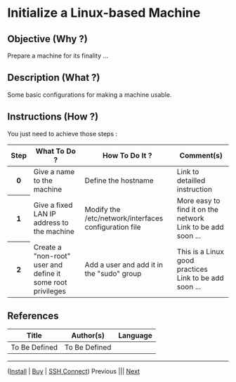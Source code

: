 Initialize a Linux-based Machine
==

Objective (Why ?)
-
Prepare a machine for its  finality ...

Description (What ?)
-
Some basic configurations for making a machine usable.

Instructions (How ?)
-
You just need to achieve those steps :
<table>
    <thead>
        <tr>
            <th>Step</th>         
            <th>What To Do ?</th>
            <th>How To Do It ?</th>
            <th>Comment(s)</th>
        </tr>
    </thead>
    <tbody>
        <tr>
            <th>0</th>     
            <td>Give a name to the machine</td>
            <td>Define the hostname</td>
            <td>Link to <A href"https://github.com/babonet13/HelloWorld/blob/master/Machine/7_InitializeMachine/SetHostname.md">detailled instruction</A></td>
        </tr>
         <tr>
            <th>1</th>     
            <td>Give a fixed LAN IP address to the machine</td>
            <td>Modify the /etc/network/interfaces configuration file</td>
            <td>More easy to find it on the network</br>Link to be add soon ...</td>
        </tr>      
        <tr>
            <th>2</th>     
            <td>Create a "non-root" user and define it some root privileges</td>
            <td>Add a user and add it in the "sudo" group</td>
            <td>This is a Linux good practices</br>Link to be add soon ...</td>
        </tr>   
    </tbody>
</table>

References
-
<table>
    <thead>
        <tr>
            <th>Title</th>
            <th>Author(s)</th>
            <th>Language</th>
        </tr>
    </thead>
     <tbody>
        <tr>
            <td>To Be Defined</td>
            <td>To Be Defined</td>
            <td></td>
        </tr>
</table>

---
(<A href="https://github.com/babonet13/HelloWorld/tree/master/Machine/2_InstallLinuxDistro">Install</A> | <A href="https://github.com/babonet13/HelloWorld/blob/master/Machine/3_BuyLinuxMachine/readme.md">Buy</A> | <A href="https://github.com/babonet13/HelloWorld/tree/master/Machine/6_SshConnect">SSH Connect</A>) Previous ||| <A href="https://github.com/babonet13/HelloWorld/tree/master/Machine/7_InitializeMachine">Next<A/> 
